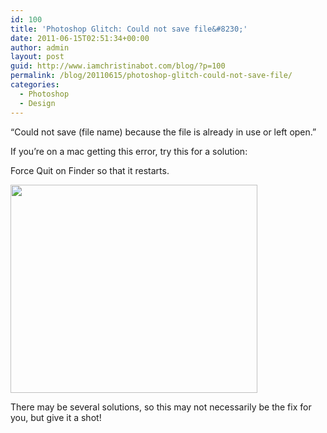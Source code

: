 ```yaml
---
id: 100
title: 'Photoshop Glitch: Could not save file&#8230;'
date: 2011-06-15T02:51:34+00:00
author: admin
layout: post
guid: http://www.iamchristinabot.com/blog/?p=100
permalink: /blog/20110615/photoshop-glitch-could-not-save-file/
categories:
  - Photoshop
  - Design
---
```

&#8220;Could not save (file name) because the file is already in use or left open.&#8221;

If you&#8217;re on a mac getting this error, try this for a solution:

Force Quit on Finder so that it restarts.

<img src="{{ site.url | prepend: site.baseurl }}/blog/wp-content/uploads/2011/06/forcequit.png" alt="" title="forcequit" width="395" height="333" class="aligncenter size-full wp-image-103" srcset="http://www.iamchristinabot.com/blog/wp-content/uploads/2011/06/forcequit.png 395w, http://www.iamchristinabot.com/blog/wp-content/uploads/2011/06/forcequit-300x252.png 300w" sizes="(max-width: 395px) 100vw, 395px" />

There may be several solutions, so this may not necessarily be the fix for you, but give it a shot!
